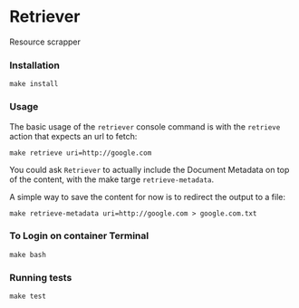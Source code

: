 # Retriever
Resource scrapper

### Installation
`make install`

### Usage
The basic usage of the `retriever` console command is with the 
`retrieve` action that expects an url to fetch:
 
`make retrieve uri=http://google.com`

You could ask `Retriever` to actually include the Document Metadata 
on top of the content, with the make targe `retrieve-metadata`.

A simple way to save the content for now is to redirect the output to 
a file:

`make retrieve-metadata uri=http://google.com > google.com.txt`

### To Login on container Terminal
`make bash`

### Running tests
`make test`